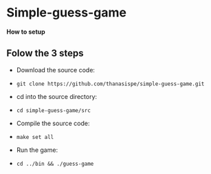 # Simple-guess-game

**How to setup**

## Folow the 3 steps

- Download the source code:
-     git clone https://github.com/thanasispe/simple-guess-game.git
      

- cd into the source directory:
-     cd simple-guess-game/src

- Compile the source code:
-     make set all

- Run the game:
-     cd ../bin && ./guess-game
